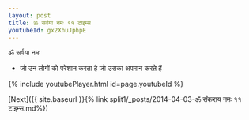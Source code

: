 ```yaml
---
layout: post
title: ॐ सर्वया नमः ११ टाइम्स
youtubeId: gx2XhuJphpE
---
```

 
 
 ॐ सर्वया नमः  
 
 -  जो उन लोगों को परेशान करता है जो उसका अपमान करते हैं 
 
  
 
  
 
 
 
 
 
 


{% include youtubePlayer.html id=page.youtubeId %}
 
[Next]({{ site.baseurl }}{% link  split1/_posts/2014-04-03-ॐ सँकराय नमः ११ टाइम्स.md%})
 
